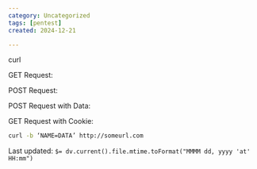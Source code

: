 ```yaml
---
category: Uncategorized
tags: [pentest]
created: 2024-12-21

---
```

curl

GET Request:

POST Request:

POST Request with Data:

GET Request with Cookie:

~~~bash
curl -b ‘NAME=DATA’ http://someurl.com
~~~


Last updated: `$= dv.current().file.mtime.toFormat("MMMM dd, yyyy 'at' HH:mm")`
